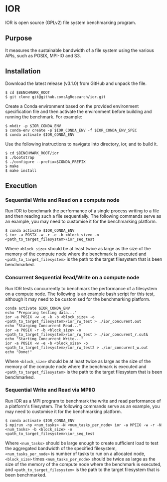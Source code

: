 # IOR

IOR is open source (GPLv2) file system benchmarking program.

## Purpose

It measures the sustainable bandwidth of a file system  using the various APIs, such as POSIX, MPI-IO and S3.

## Installation

Download the latest release (v3.1.0) from GitHub and unpack the file.

```
$ cd $BENCHMARK_ROOT
$ git clone git@github.com:AgResearch/ior.git
```

Create a Conda environment based on the provided environment specification file and then activate the environment before building and running the benchmark.  For example:

```
$ mkdir -p $IOR_CONDA_ENV
$ conda-env create -p $IOR_CONDA_ENV -f $IOR_CONDA_ENV_SPEC
$ conda activate $IOR_CONDA_ENV
```

Use the following instructions to navigate into directory, ior, and to build it.

```
$ cd $BENCHMARK_ROOT/ior
$ ./bootstrap
$ ./configure --prefix=$CONDA_PREFIX
$ make
$ make install
```

## Execution

### Sequential Write and Read on a compute node

Run IOR to benchmark the performance of a single process writing to a file and then reading such a file sequentially. The following commands serve as an example, you may need to customise it for the benchmarking platform. 

```
$ conda activate $IOR_CONDA_ENV
$ ior -a POSIX -w -r -e -b <block_size> -o <path_to_target_filesystem>\ior_seq_test
```

Where ```<block_size>``` should be at least twice as large as the size of the memory of the compute node where the benchmark is executed and ``` <path_to_target_filesystem>``` is the path to the target filesystem that is been benchmarked.

### Concurrent Sequential Read/Write on a compute node

Run IOR tests concurrently to benchmark the performance of a filesystem on a compute node. The following is an example bash script for this test, although it may need to be customised for the benchmarking platform.

```
conda activate $IOR_CONDA_ENV
echo "Preparing testing data..."
ior -a POSIX -w -e -k -b <block_size> -o <path_to_target_filesystem>/ior_rw_test > ./ior_concurent.out
echo "Starging Concurrent Read..."
ior -a POSIX -r -b <block_size> -o <path_to_target_filesystem>/ior_rw_test > ./ior_concurent_r.out&
echo "Starting Concurrent Write..."
ior -a POSIX -w -e -b <block_size> -o <path_to_target_filesystem>/ior_rw_test2 > ./ior_concurent_w.out
echo "Done!"
```

Where ```<block_size>``` should be at least twice as large as the size of the memory of the compute node where the benchmark is executed and ``` <path_to_target_filesystem>``` is the path to the target filesystem that is been benchmarked.

### Sequential Write and Read via MPIIO

Run IOR as a MPI program to benchmark the write and read performance of a platform's filesystem.  The following commands serve as an example, you may need to customise it for the benchmarking platform.

```
$ conda activate $IOR_CONDA_ENV
$ mpirun -np <num_tasks> -N <num_tasks_per_node> ior -a MPIIO -w -r -N <num_tasks> -b <block_size> -o <path_to_target_filesystem>\ior_seq_test
```

Where ```<num_tasks>``` should be large enough to create sufficient load to test the aggregated bandwidth of the specified filesystem, ```<num_tasks_per_node>``` is number of tasks to run on a allocated node,  ```<block_size>``` times ```<num_tasks_per_node>``` should be twice as large as the size of the memory of the  compute node where the benchmark is executed, and ```<path_to_target_filesystem>``` is the path to the target filesystem that is been benchmarked.
